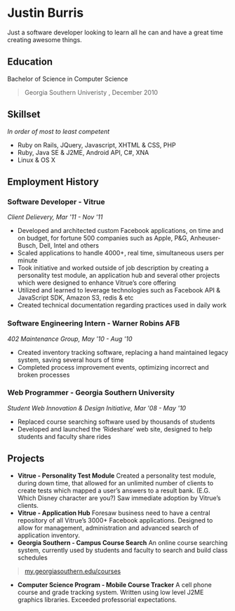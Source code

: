 Justin Burris
=============
Just a software developer looking to learn all he can and have a great time creating awesome things.

Education
---------
Bachelor of Science in Computer Science
> Georgia Southern Univeristy , December 2010

Skillset
--------
_In order of most to least competent_

- Ruby on Rails, JQuery, Javascript, XHTML & CSS, PHP
- Ruby, Java SE & J2ME, Android API, C#, XNA
- Linux & OS X

Employment History
------------------
### Software Developer - Vitrue #
_Client Delievery, Mar '11 - Nov '11_

- Developed and architected custom Facebook applications, on time and on budget, for fortune 500 companies such
as Apple, P&G, Anheuser-Busch, Dell, Intel and others
- Scaled applications to handle 4000+, real time, simultaneous users per minute
- Took initiative and worked outside of job description by creating a personality test module, an application hub and
several other projects which were designed to enhance Vitrue’s core offering
- Utilized and learned to leverage technologies such as Facebook API & JavaScript SDK, Amazon S3, redis & etc
- Created technical documentation regarding practices used in daily work


### Software Engineering Intern - Warner Robins AFB #
_402 Maintenance Group, May '10 - Aug '10_

- Created inventory tracking software, replacing a hand maintained legacy system, saving several hours of time
- Completed process improvement events, optimizing incorrect and broken processes

### Web Programmer - Georgia Southern University #
_Student Web Innovation & Design Initiative, Mar '08 - May '10_

- Replaced course searching software used by thousands of students
- Developed and launched the ‘Rideshare’ web site, designed to help students and faculty share rides


Projects
--------

- **Vitrue - Personality Test Module** Created a personality test module, during down time, that allowed for an
unlimited number of clients to create tests which mapped a user’s answers to a result bank. (E.G. Which Disney
character are you?) Saw immediate adoption by Vitrue’s clients.
- **Vitrue - Application Hub** Foresaw business need to have a central repository of all Vitrue’s 3000+ Facebook
applications. Designed to allow for management, administration and advanced search of application inventory.
- **Georgia Southern - Campus Course Search** An online course searching system, currently used by students and
faculty to search and build class schedules 
> [my.georgiasouthern.edu/courses
](https://my.georgiasouthern.edu/courses)
- **Computer Science Program - Mobile Course Tracker**  A cell phone course and grade tracking system. Written
using low level J2ME graphics libraries. Exceeded professorial expectations.
